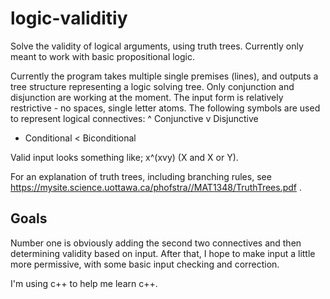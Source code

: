 # logic-validitiy

Solve the validity of logical arguments, using truth trees. Currently only meant to work with basic propositional logic.

Currently the program takes multiple single premises (lines), and outputs a tree structure representing a logic solving tree. Only conjunction
and disjunction are working at the moment.
The input form is relatively restrictive - no spaces, single letter atoms. The following symbols are used to represent logical connectives:
^ Conjunctive
v Disjunctive
- Conditional
< Biconditional

Valid input looks something like; x^(xvy)
(X and X or Y).

For an explanation of truth trees, including branching rules, see https://mysite.science.uottawa.ca/phofstra//MAT1348/TruthTrees.pdf .

## Goals

Number one is obviously adding the second two connectives and then determining validity based on input.
After that, I hope to make input a little more permissive, with some basic input checking and correction.

I'm using c++ to help me learn c++.
